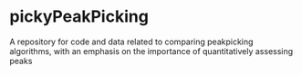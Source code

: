 # pickyPeakPicking

A repository for code and data related to comparing peakpicking algorithms, with an emphasis on the importance of quantitatively assessing peaks
